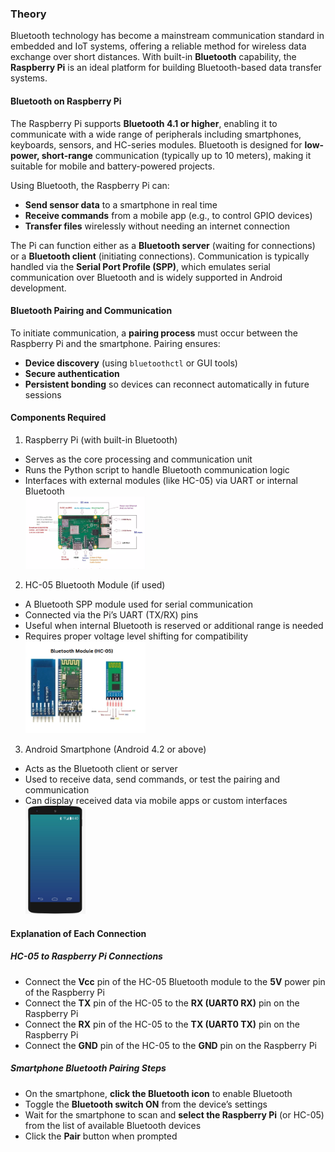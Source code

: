 ### Theory

Bluetooth technology has become a mainstream communication standard in embedded and IoT systems, offering a reliable method for wireless data exchange over short distances. With built-in **Bluetooth** capability, the **Raspberry Pi** is an ideal platform for building Bluetooth-based data transfer systems.

#### Bluetooth on Raspberry Pi

The Raspberry Pi supports **Bluetooth 4.1 or higher**, enabling it to communicate with a wide range of peripherals including smartphones, keyboards, sensors, and HC-series modules. Bluetooth is designed for **low-power, short-range** communication (typically up to 10 meters), making it suitable for mobile and battery-powered projects.

Using Bluetooth, the Raspberry Pi can:
- **Send sensor data** to a smartphone in real time  
- **Receive commands** from a mobile app (e.g., to control GPIO devices)  
- **Transfer files** wirelessly without needing an internet connection

The Pi can function either as a **Bluetooth server** (waiting for connections) or a **Bluetooth client** (initiating connections). Communication is typically handled via the **Serial Port Profile (SPP)**, which emulates serial communication over Bluetooth and is widely supported in Android development.

#### Bluetooth Pairing and Communication

To initiate communication, a **pairing process** must occur between the Raspberry Pi and the smartphone. Pairing ensures:
- **Device discovery** (using `bluetoothctl` or GUI tools)  
- **Secure authentication**  
- **Persistent bonding** so devices can reconnect automatically in future sessions



#### Components Required

 1. Raspberry Pi (with built-in Bluetooth)
- Serves as the core processing and communication unit  
- Runs the Python script to handle Bluetooth communication logic  
- Interfaces with external modules (like HC-05) via UART or internal Bluetooth  
  <div><img src="./images/Raspberry%20PI.png" alt="Raspberry Pi" width="40%"></div>

 2. HC-05 Bluetooth Module (if used)
- A Bluetooth SPP module used for serial communication  
- Connected via the Pi’s UART (TX/RX) pins  
- Useful when internal Bluetooth is reserved or additional range is needed  
- Requires proper voltage level shifting for compatibility  
  <div><img src="./images/HC05.png" alt="HC-05 Module" width="40%"></div>

3. Android Smartphone (Android 4.2 or above)
- Acts as the Bluetooth client or server  
- Used to receive data, send commands, or test the pairing and communication  
- Can display received data via mobile apps or custom interfaces  
  <div><img src="./images/phone.jpg" alt="Android Phone" width="20%"></div>



#### Explanation of Each Connection

##### HC-05 to Raspberry Pi Connections

- Connect the **Vcc** pin of the HC-05 Bluetooth module to the **5V** power pin of the Raspberry Pi  
- Connect the **TX** pin of the HC-05 to the **RX (UART0 RX)** pin on the Raspberry Pi  
- Connect the **RX** pin of the HC-05 to the **TX (UART0 TX)** pin on the Raspberry Pi  
- Connect the **GND** pin of the HC-05 to the **GND** pin on the Raspberry Pi

##### Smartphone Bluetooth Pairing Steps

- On the smartphone, **click the Bluetooth icon** to enable Bluetooth  
- Toggle the **Bluetooth switch ON** from the device’s settings  
- Wait for the smartphone to scan and **select the Raspberry Pi** (or HC-05) from the list of available Bluetooth devices  
- Click the **Pair** button when prompted  


